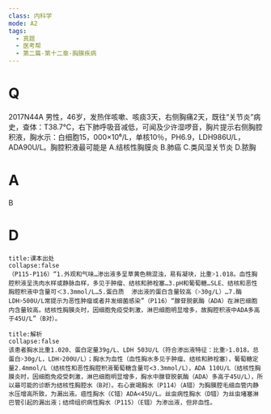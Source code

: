 ```yaml
---
class: 内科学
mode: A2
tags:
  - 真题
  - 医考帮
  - 第二篇-第十二章-胸膜疾病
---
```


# Q
2017N44A 男性，46岁，发热伴咳嗽、咳痰3天，右侧胸痛2天，既往“关节炎”病史，查体：T38.7℃，右下肺呼吸音减低，可闻及少许湿啰音，胸片提示右侧胸腔积液，胸水示：白细胞15，000×10⁶/L，单核10％，PH6.9，LDH986U/L，ADA90U/L。胸腔积液最可能是
A.结核性胸膜炎
B.肺癌
C.类风湿关节炎
D.脓胸

# A
B
# D
```ad-note
title:课本出处
collapse:false
（P115-P116）“1.外观和气味…渗出液多呈草黄色稍混浊，易有凝块，比重˃1.018。血性胸腔积液呈洗肉水样或静脉血样，多见于肿瘤、结核和肺栓塞…3.pH和葡萄糖…SLE、结核和恶性胸腔积液中含量可＜3.3mmol/L…5.蛋白质  渗出液的蛋白含量较高（˃30g/L）…7.酶 LDH˃500U/L常提示为恶性肿瘤或者并发细菌感染”（P116）“腺苷脱氨酶（ADA）在淋巴细胞内含量较高。结核性胸膜炎时，因细胞免疫受刺激，淋巴细胞明显增多，故胸腔积液中ADA多高于45U/L”（B对）。
```

```ad-summary
title:解析
collapse:false
该患者胸水比重1.020、蛋白定量39g/L、LDH 503U/L（符合渗出液特征：比重˃1.018，总蛋白˃30g/L，LDH˃200U/L）；胸水为血性（血性胸水多见于肿瘤、结核和肺栓塞），葡萄糖定量2.4mmol/L（结核性和恶性胸腔积液葡萄糖含量可<3.3mmol/L），ADA 110U/L（结核性胸膜炎时，因细胞免疫受刺激，淋巴细胞明显增多，胸水中腺苷脱氨酶（ADA）多高于45U/L），所以最可能的诊断为结核性胸腔水（B对）。右心衰竭胸水（P114）（A错）为胸膜腔毛细血管内静水压增高所致，为漏出液。癌性胸水（C错）ADA<45U/L。丝虫病性胸水（D错）为丝虫堵塞淋巴管引起的漏出液；结缔组织病性胸水（P115）（E错）为渗出液，但非血性。
```

